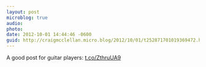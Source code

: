 ```yaml
---
layout: post
microblog: true
audio: 
photo: 
date: 2012-10-01 14:44:46 -0600
guid: http://craigmcclellan.micro.blog/2012/10/01/t252871701019369472.html
---
```

A good post for guitar players: [t.co/ZthruUA9](http://t.co/ZthruUA9)
